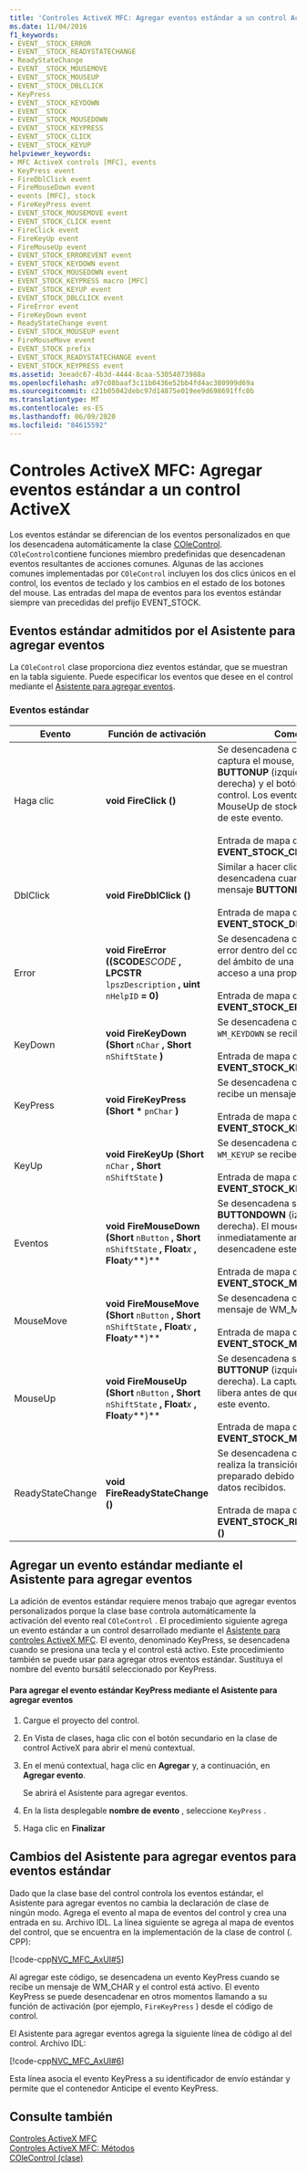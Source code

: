 ```yaml
---
title: 'Controles ActiveX MFC: Agregar eventos estándar a un control ActiveX'
ms.date: 11/04/2016
f1_keywords:
- EVENT__STOCK_ERROR
- EVENT__STOCK_READYSTATECHANGE
- ReadyStateChange
- EVENT__STOCK_MOUSEMOVE
- EVENT__STOCK_MOUSEUP
- EVENT__STOCK_DBLCLICK
- KeyPress
- EVENT__STOCK_KEYDOWN
- EVENT__STOCK
- EVENT__STOCK_MOUSEDOWN
- EVENT__STOCK_KEYPRESS
- EVENT__STOCK_CLICK
- EVENT__STOCK_KEYUP
helpviewer_keywords:
- MFC ActiveX controls [MFC], events
- KeyPress event
- FireDblClick event
- FireMouseDown event
- events [MFC], stock
- FireKeyPress event
- EVENT_STOCK_MOUSEMOVE event
- EVENT_STOCK_CLICK event
- FireClick event
- FireKeyUp event
- FireMouseUp event
- EVENT_STOCK_ERROREVENT event
- EVENT_STOCK_KEYDOWN event
- EVENT_STOCK_MOUSEDOWN event
- EVENT_STOCK_KEYPRESS macro [MFC]
- EVENT_STOCK_KEYUP event
- EVENT_STOCK_DBLCLICK event
- FireError event
- FireKeyDown event
- ReadyStateChange event
- EVENT_STOCK_MOUSEUP event
- FireMouseMove event
- EVENT_STOCK prefix
- EVENT_STOCK_READYSTATECHANGE event
- EVENT_STOCK_KEYPRESS event
ms.assetid: 3eeadc67-4b3d-4444-8caa-53054073988a
ms.openlocfilehash: a97c08baaf3c11b0436e52bb4fd4ac380999d69a
ms.sourcegitcommit: c21b05042debc97d14875e019ee9d698691ffc0b
ms.translationtype: MT
ms.contentlocale: es-ES
ms.lasthandoff: 06/09/2020
ms.locfileid: "84615592"
---
```

# <a name="mfc-activex-controls-adding-stock-events-to-an-activex-control"></a>Controles ActiveX MFC: Agregar eventos estándar a un control ActiveX

Los eventos estándar se diferencian de los eventos personalizados en que los desencadena automáticamente la clase [COleControl](reference/colecontrol-class.md). `COleControl`contiene funciones miembro predefinidas que desencadenan eventos resultantes de acciones comunes. Algunas de las acciones comunes implementadas por `COleControl` incluyen los dos clics únicos en el control, los eventos de teclado y los cambios en el estado de los botones del mouse. Las entradas del mapa de eventos para los eventos estándar siempre van precedidas del prefijo EVENT_STOCK.

## <a name="stock-events-supported-by-the-add-event-wizard"></a><a name="_core_stock_events_supported_by_classwizard"></a>Eventos estándar admitidos por el Asistente para agregar eventos

La `COleControl` clase proporciona diez eventos estándar, que se muestran en la tabla siguiente. Puede especificar los eventos que desee en el control mediante el [Asistente para agregar eventos](../ide/add-event-wizard.md).

### <a name="stock-events"></a>Eventos estándar

|Evento|Función de activación|Comentarios|
|-----------|---------------------|--------------|
|Haga clic|**void FireClick ()**|Se desencadena cuando el control captura el mouse, se recibe el mensaje **BUTTONUP** (izquierda, central o derecha) y el botón se suelta sobre el control. Los eventos MouseDown y MouseUp de stock se producen antes de este evento.<br /><br /> Entrada de mapa de eventos: **EVENT_STOCK_CLICK ()**|
|DblClick|**void FireDblClick ()**|Similar a hacer clic, pero se desencadena cuando se recibe un mensaje **BUTTONDBLCLK** .<br /><br /> Entrada de mapa de eventos: **EVENT_STOCK_DBLCLICK ()**|
|Error|**void FireError ((SCODE***SCODE* **, LPCSTR** `lpszDescription` **, uint** `nHelpID` **= 0)**        |Se desencadena cuando se produce un error dentro del control ActiveX fuera del ámbito de una llamada al método o acceso a una propiedad.<br /><br /> Entrada de mapa de eventos: **EVENT_STOCK_ERROREVENT ()**|
|KeyDown|**void FireKeyDown (Short** `nChar` **, Short** `nShiftState` **)**      |Se desencadena cuando `WM_SYSKEYDOWN` `WM_KEYDOWN` se recibe un mensaje o.<br /><br /> Entrada de mapa de eventos: **EVENT_STOCK_KEYDOWN ()**|
|KeyPress|**void FireKeyPress (Short** <strong>\*</strong> `pnChar` **)**    |Se desencadena cuando `WM_CHAR` se recibe un mensaje.<br /><br /> Entrada de mapa de eventos: **EVENT_STOCK_KEYPRESS ()**|
|KeyUp|**void FireKeyUp (Short** `nChar` **, Short** `nShiftState` **)**      |Se desencadena cuando `WM_SYSKEYUP` `WM_KEYUP` se recibe un mensaje o.<br /><br /> Entrada de mapa de eventos: **EVENT_STOCK_KEYUP ()**|
|Eventos|**void FireMouseDown (Short** `nButton` **, Short** `nShiftState` **, Float***x* **, Float***y***)**          |Se desencadena si se recibe cualquier **BUTTONDOWN** (izquierda, central o derecha). El mouse se captura inmediatamente antes de que se desencadene este evento.<br /><br /> Entrada de mapa de eventos: **EVENT_STOCK_MOUSEDOWN ()**|
|MouseMove|**void FireMouseMove (Short** `nButton` **, Short** `nShiftState` **, Float***x* **, Float***y***)**          |Se desencadena cuando se recibe un mensaje de WM_MOUSEMOVE.<br /><br /> Entrada de mapa de eventos: **EVENT_STOCK_MOUSEMOVE ()**|
|MouseUp|**void FireMouseUp (Short** `nButton` **, Short** `nShiftState` **, Float***x* **, Float***y***)**          |Se desencadena si se recibe cualquier **BUTTONUP** (izquierda, central o derecha). La captura del mouse se libera antes de que se desencadene este evento.<br /><br /> Entrada de mapa de eventos: **EVENT_STOCK_MOUSEUP ()**|
|ReadyStateChange|**void FireReadyStateChange ()**|Se desencadena cuando un control realiza la transición al siguiente estado preparado debido a la cantidad de datos recibidos.<br /><br /> Entrada de mapa de eventos: **EVENT_STOCK_READYSTATECHANGE ()**|

## <a name="adding-a-stock-event-using-the-add-event-wizard"></a><a name="_core_adding_a_stock_event_using_classwizard"></a>Agregar un evento estándar mediante el Asistente para agregar eventos

La adición de eventos estándar requiere menos trabajo que agregar eventos personalizados porque la clase base controla automáticamente la activación del evento real `COleControl` . El procedimiento siguiente agrega un evento estándar a un control desarrollado mediante el [Asistente para controles ActiveX MFC](reference/mfc-activex-control-wizard.md). El evento, denominado KeyPress, se desencadena cuando se presiona una tecla y el control está activo. Este procedimiento también se puede usar para agregar otros eventos estándar. Sustituya el nombre del evento bursátil seleccionado por KeyPress.

#### <a name="to-add-the-keypress-stock-event-using-the-add-event-wizard"></a>Para agregar el evento estándar KeyPress mediante el Asistente para agregar eventos

1. Cargue el proyecto del control.

1. En Vista de clases, haga clic con el botón secundario en la clase de control ActiveX para abrir el menú contextual.

1. En el menú contextual, haga clic en **Agregar** y, a continuación, en **Agregar evento**.

   Se abrirá el Asistente para agregar eventos.

1. En la lista desplegable **nombre de evento** , seleccione `KeyPress` .

1. Haga clic en **Finalizar**

## <a name="add-event-wizard-changes-for-stock-events"></a><a name="_core_classwizard_changes_for_stock_events"></a>Cambios del Asistente para agregar eventos para eventos estándar

Dado que la clase base del control controla los eventos estándar, el Asistente para agregar eventos no cambia la declaración de clase de ningún modo. Agrega el evento al mapa de eventos del control y crea una entrada en su. Archivo IDL. La línea siguiente se agrega al mapa de eventos del control, que se encuentra en la implementación de la clase de control (. CPP):

[!code-cpp[NVC_MFC_AxUI#5](codesnippet/cpp/mfc-activex-controls-adding-stock-events-to-an-activex-control_1.cpp)]

Al agregar este código, se desencadena un evento KeyPress cuando se recibe un mensaje de WM_CHAR y el control está activo. El evento KeyPress se puede desencadenar en otros momentos llamando a su función de activación (por ejemplo, `FireKeyPress` ) desde el código de control.

El Asistente para agregar eventos agrega la siguiente línea de código al del control. Archivo IDL:

[!code-cpp[NVC_MFC_AxUI#6](codesnippet/cpp/mfc-activex-controls-adding-stock-events-to-an-activex-control_2.idl)]

Esta línea asocia el evento KeyPress a su identificador de envío estándar y permite que el contenedor Anticipe el evento KeyPress.

## <a name="see-also"></a>Consulte también

[Controles ActiveX MFC](mfc-activex-controls.md)<br/>
[Controles ActiveX MFC: Métodos](mfc-activex-controls-methods.md)<br/>
[COleControl (clase)](reference/colecontrol-class.md)
